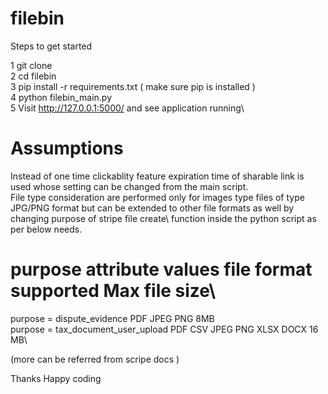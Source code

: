 # filebin

Steps to get started

1 git clone\
2 cd filebin\
3 pip install -r requirements.txt ( make sure pip is installed )\
4 python filebin_main.py\
5 Visit http://127.0.0.1:5000/ and see application running\


# Assumptions
Instead of one time clickablity feature expiration time of sharable link is used whose setting can be changed from the main script.\
File type consideration are performed only for images type files of type JPG/PNG format but can be extended to other file formats as well by changing purpose of stripe file create\ 
function inside the python script as per below needs.
# purpose attribute values                      file format supported                     Max file size\
purpose  = dispute_evidence                    PDF JPEG PNG                                8MB\
purpose = tax_document_user_upload            PDF CSV JPEG PNG XLSX DOCX                  16 MB\

(more can be referred from scripe docs )

Thanks 
Happy coding 


